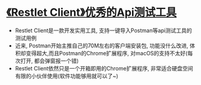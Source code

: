 # [《Restlet Client》优秀的Api测试工具](https://www.v2fy.com/p/045_restlet_client/)

- Restlet Client是一款开发实用工具, 支持一键导入Postman等api测试工具的测试用例     
- 近来, Postman开始主推自己的70M左右的客户端安装包, 功能没什么改进, 体积却变得超大,而且Postman的Chrome扩展程序, 对macOS的支持不太好(每次打开, 都会弹窗报一个错)    
- Restlet Client依然只是一个开箱即用的Chrome扩展程序, 非常适合硬盘空间有限的小伙伴使用(软件功能够用就可以了~)